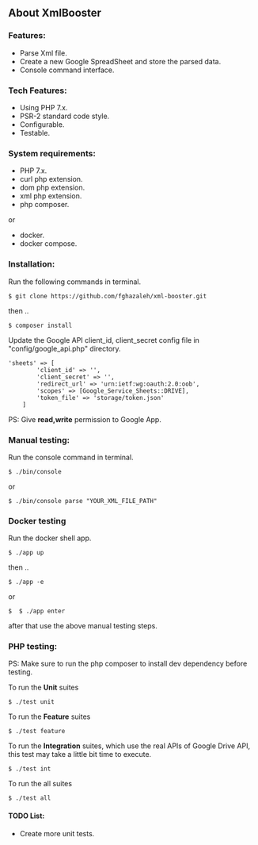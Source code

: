 ## About XmlBooster



### Features:
- Parse Xml file.
- Create a new Google SpreadSheet and store the parsed data.
- Console command interface.

### Tech Features:
- Using PHP 7.x.
- PSR-2 standard code style.
- Configurable.
- Testable.

### System requirements:
- PHP 7.x.
- curl php extension.
- dom php extension.
- xml php extension.
- php composer.

or 

- docker.
- docker compose.

### Installation:

Run the following commands in terminal.

~~~
$ git clone https://github.com/fghazaleh/xml-booster.git
~~~
then ..
~~~
$ composer install
~~~
Update the Google API client_id, client_secret config file in "config/google_api.php" directory.

~~~
'sheets' => [
        'client_id' => '',
        'client_secret' => '',
        'redirect_url' => 'urn:ietf:wg:oauth:2.0:oob',
        'scopes' => [Google_Service_Sheets::DRIVE],
        'token_file' => 'storage/token.json'
    ]
~~~

PS: Give **read,write** permission to Google App.

### Manual testing:

Run the console command in terminal. 
~~~
$ ./bin/console
~~~

or 

~~~
$ ./bin/console parse "YOUR_XML_FILE_PATH"
~~~

### Docker testing

Run the docker shell app.
~~~
$ ./app up
~~~

then ..
~~~
$ ./app -e
~~~

or 
~~~
$  $ ./app enter
~~~

after that use the above manual testing steps. 


### PHP testing:

PS: Make sure to run the php composer to install dev dependency before testing.

To run the **Unit** suites
~~~
$ ./test unit
~~~

To run the **Feature** suites
~~~
$ ./test feature
~~~

To run the **Integration** suites, which use the real APIs of Google Drive API,
 this test may take a little bit time to execute.
~~~
$ ./test int
~~~

To run the all suites
~~~
$ ./test all
~~~

#### TODO List:
- Create more unit tests.
